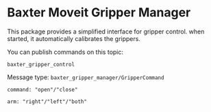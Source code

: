 # Baxter Moveit Gripper Manager

This package provides a simplified interface for gripper control.
when started, it automatically calibrates the grippers.

You can publish commands on this topic:

`baxter_gripper_control`

Message type: `baxter_gripper_manager/GripperCommand`

`command: "open"/"close"`

`arm: "right"/"left"/"both"`

